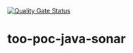 [![Quality Gate Status](https://chemit-sonarqube.xom.cloud/api/project_badges/measure?project=too-poc-java-sonar-SJsx4HWxZy8z7W&metric=alert_status)](https://chemit-sonarqube.xom.cloud/dashboard?id=too-poc-java-sonar-SJsx4HWxZy8z7W)

# too-poc-java-sonar
